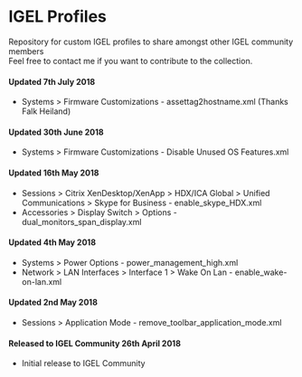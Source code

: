 # IGEL Profiles
Repository for custom IGEL profiles to share amongst other IGEL community members <br />
Feel free to contact me if you want to contribute to the collection. <br />

#### Updated 7th July 2018 <br />
- Systems > Firmware Customizations - assettag2hostname.xml (Thanks Falk Heiland) <br />

#### Updated 30th June 2018 <br />
- Systems > Firmware Customizations - Disable Unused OS Features.xml <br />

#### Updated 16th May 2018 <br />
- Sessions > Citrix XenDesktop/XenApp > HDX/ICA Global > Unified Communications > Skype for Business - enable_skype_HDX.xml <br />
- Accessories > Display Switch > Options - dual_monitors_span_display.xml

#### Updated 4th May 2018 <br />
- Systems > Power Options - power_management_high.xml <br />
- Network > LAN Interfaces > Interface 1 > Wake On Lan - enable_wake-on-lan.xml

#### Updated 2nd May 2018 <br />
- Sessions > Application Mode - remove_toolbar_application_mode.xml <br />

#### Released to IGEL Community 26th April 2018 <br />
- Initial release to IGEL Community
